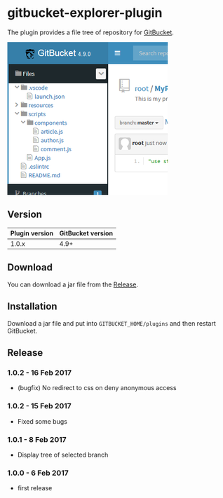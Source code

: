 gitbucket-explorer-plugin
===

The plugin provides a file tree of repository for [GitBucket](https://github.com/gitbucket/gitbucket).

![screenshot](screenshot.png)

Version
---

Plugin version|GitBucket version
:---|:---
1.0.x|4.9+

Download
---

You can download a jar file from the [Release](https://github.com/tomoki1207/gitbucket-explorer-plugin/releases).

Installation
---

Download a jar file and put into `GITBUCKET_HOME/plugins` and then restart GitBucket.

Release
---

### 1.0.2 - 16 Feb 2017

- (bugfix) No redirect to css on deny anonymous access

### 1.0.2 - 15 Feb 2017

- Fixed some bugs

### 1.0.1 - 8 Feb 2017

- Display tree of selected branch

### 1.0.0 - 6 Feb 2017

- first release